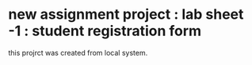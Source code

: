# new assignment project : lab sheet -1 : student registration form
this projrct was created from local system.